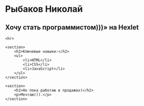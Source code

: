 <main>
    <h1>Рыбаков Николай</h1>
    <h2>Хочу стать программистом)))» на Hexlet</h2>

    <hr>

    <section>
        <h2>Ключевые навыки:</h2>
        <ul>
            <li>HTML</li>
            <li>CSS</li>
            <li>JavaScript</li>
        </ul>
    </section>

    <section>
        <h2>Но пока работаю в продажах(</h2>
        <p>Мечтаю))).</p>
    </section>
</main>

